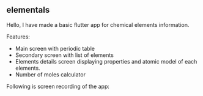 ## elementals

Hello, I have made a basic flutter app for chemical elements information.

Features:
- Main screen with periodic table
- Secondary screen with list of elements
- Elements details screen displaying properties and atomic model of each elements.
- Number of moles calculator


Following is screen recording of the app:
